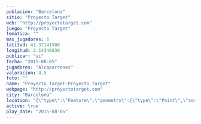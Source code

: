 ```yaml
---
poblacion: "Barcelona"
sitio: "Proyecto Target"
web: "http://proyectotarget.com"
juego: "Proyecto Target"
tematica: ""
max_jugadores: 6
latitud: 41.37141900
longitud: 2.14346030
publicar: "si"
fecha: "2015-08-05"
jugadores: "Alcaparrones"
valoracion: 4.5
foto: ""
name: "Proyecto Target-Proyecto Target"
webpage: "http://proyectotarget.com"
city: "Barcelona"
location: "{\"type\":\"Feature\",\"geometry\":{\"type\":\"Point\",\"coordinates\":[\"41,37141900\",\"2,14346030\"]}}"
active: true
play_date: "2015-08-05"
---
```

